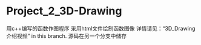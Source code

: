 # Project_2_3D-Drawing
用c++编写的函数作图程序
采用html文件绘制函数图像
详情请见：“3D_Drawing 介绍视频” in this branch.
源码在另一个分支中储存
